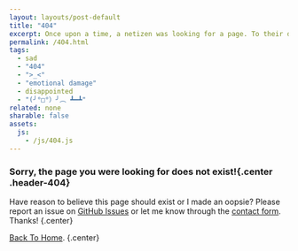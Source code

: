 ```yaml
---
layout: layouts/post-default
title: "404"
excerpt: Once upon a time, a netizen was looking for a page. To their dismay, they got this disappointing article.
permalink: /404.html
tags:
  - sad
  - "404"
  - ">_<"
  - "emotional damage"
  - disappointed
  - "(╯°□°）╯︵ ┻━┻"
related: none
sharable: false
assets:
  js:
    - /js/404.js
---
```


### Sorry, the page you were looking for does not exist!{.center .header-404}

Have reason to believe this page should exist or I made an oopsie? Please report an issue on [GitHub Issues](https://github.com/TrebledJ/trebledj.github.io/issues/new) or let me know through the [contact form](/#contact). Thanks!
{.center}

<div class="404-meme center"></div>

[Back To Home](/).
{.center}
